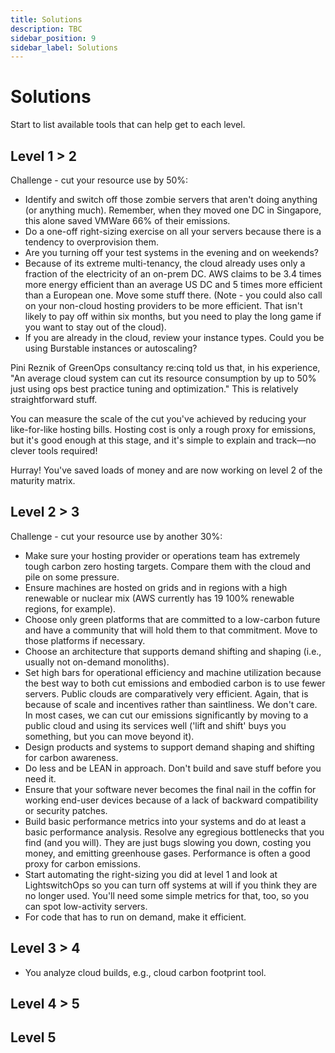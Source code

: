 ```yaml
---
title: Solutions
description: TBC
sidebar_position: 9
sidebar_label: Solutions
---
```


# Solutions

Start to list available tools that can help get to each level.

## Level 1 > 2

Challenge - cut your resource use by 50%:

* Identify and switch off those zombie servers that aren't doing anything (or anything much). Remember, when they moved one DC in Singapore, this alone saved VMWare 66% of their emissions.
* Do a one-off right-sizing exercise on all your servers because there is a tendency to overprovision them.
* Are you turning off your test systems in the evening and on weekends?
* Because of its extreme multi-tenancy, the cloud already uses only a fraction of the electricity of an on-prem DC. AWS claims to be 3.4 times more energy efficient than an average US DC and 5 times more efficient than a European one. Move some stuff there. (Note - you could also call on your non-cloud hosting providers to be more efficient. That isn't likely to pay off within six months, but you need to play the long game if you want to stay out of the cloud).
* If you are already in the cloud, review your instance types. Could you be using Burstable instances or autoscaling?

Pini Reznik of GreenOps consultancy re:cinq told us that, in his experience, "An average cloud system can cut its resource consumption by up to 50% just using ops best practice tuning and optimization." This is relatively straightforward stuff.

You can measure the scale of the cut you've achieved by reducing your like-for-like hosting bills. Hosting cost is only a rough proxy for emissions, but it's good enough at this stage, and it's simple to explain and track—no clever tools required!

Hurray! You've saved loads of money and are now working on level 2 of the maturity matrix.

## Level 2 > 3

Challenge - cut your resource use by another 30%:

* Make sure your hosting provider or operations team has extremely tough carbon zero hosting targets. Compare them with the cloud and pile on some pressure.
* Ensure machines are hosted on grids and in regions with a high renewable or nuclear mix (AWS currently has 19 100% renewable regions, for example).
* Choose only green platforms that are committed to a low-carbon future and have a community that will hold them to that commitment. Move to those platforms if necessary.
* Choose an architecture that supports demand shifting and shaping (i.e., usually not on-demand monoliths).
* Set high bars for operational efficiency and machine utilization because the best way to both cut emissions and embodied carbon is to use fewer servers. Public clouds are comparatively very efficient. Again, that is because of scale and incentives rather than saintliness. We don't care. In most cases, we can cut our emissions significantly by moving to a public cloud and using its services well ('lift and shift' buys you something, but you can move beyond it).
* Design products and systems to support demand shaping and shifting for carbon awareness.
* Do less and be LEAN in approach. Don't build and save stuff before you need it.
* Ensure that your software never becomes the final nail in the coffin for working end-user devices because of a lack of backward compatibility or security patches.
* Build basic performance metrics into your systems and do at least a basic performance analysis. Resolve any egregious bottlenecks that you find (and you will). They are just bugs slowing you down, costing you money, and emitting greenhouse gases. Performance is often a good proxy for carbon emissions.
* Start automating the right-sizing you did at level 1 and look at LightswitchOps so you can turn off systems at will if you think they are no longer used. You'll need some simple metrics for that, too, so you can spot low-activity servers.
* For code that has to run on demand, make it efficient.

## Level 3 > 4

* You analyze cloud builds, e.g., cloud carbon footprint tool.


## Level 4 > 5


## Level 5
